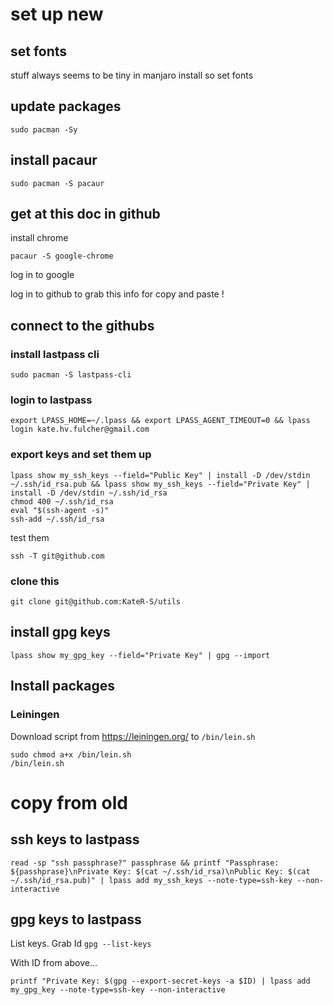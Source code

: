 # set up new

## set fonts
stuff always seems to be tiny in manjaro install so set fonts


## update packages
`sudo pacman -Sy`

## install pacaur
`sudo pacman -S pacaur`

## get at this doc in github

install chrome

`pacaur -S google-chrome`

log in to google

log in to github to grab this info for copy and paste !

## connect to the githubs

### install lastpass cli

`sudo pacman -S lastpass-cli`

### login to lastpass

`export LPASS_HOME=~/.lpass && export LPASS_AGENT_TIMEOUT=0 && lpass login kate.hv.fulcher@gmail.com`

### export keys and set them up

```
lpass show my_ssh_keys --field="Public Key" | install -D /dev/stdin ~/.ssh/id_rsa.pub && lpass show my_ssh_keys --field="Private Key" | install -D /dev/stdin ~/.ssh/id_rsa
chmod 400 ~/.ssh/id_rsa
eval "$(ssh-agent -s)"
ssh-add ~/.ssh/id_rsa
```
test them

`ssh -T git@github.com`

### clone this
`git clone git@github.com:KateR-S/utils`

## install gpg keys

```
lpass show my_gpg_key --field="Private Key" | gpg --import
```
## Install packages

### Leiningen

Download script from https://leiningen.org/ to `/bin/lein.sh`

```
sudo chmod a+x /bin/lein.sh
/bin/lein.sh
```

# copy from old

## ssh keys to lastpass
`read -sp "ssh passphrase?" passphrase && printf "Passphrase: ${passhprase}\nPrivate Key: $(cat ~/.ssh/id_rsa)\nPublic Key: $(cat ~/.ssh/id_rsa.pub)" | lpass add my_ssh_keys --note-type=ssh-key --non-interactive`

## gpg keys to lastpass

List keys. Grab Id
`gpg --list-keys`

With ID from above...

`printf "Private Key: $(gpg --export-secret-keys -a $ID) | lpass add my_gpg_key --note-type=ssh-key --non-interactive`
